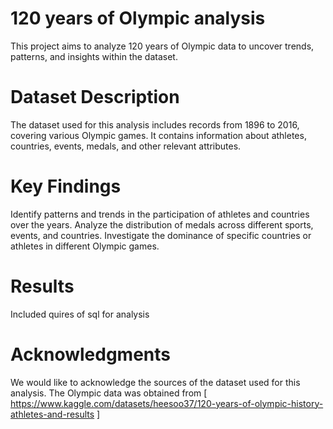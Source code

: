 # 120 years of Olympic analysis

This project aims to analyze 120 years of Olympic data to uncover trends, patterns, and insights within the dataset.

# Dataset Description
The dataset used for this analysis includes records from 1896 to 2016, covering various Olympic games. It contains information about athletes, countries, events, medals, and other relevant attributes.

# Key Findings

Identify patterns and trends in the participation of athletes and countries over the years.
Analyze the distribution of medals across different sports, events, and countries.
Investigate the dominance of specific countries or athletes in different Olympic games.

# Results 

Included quires of sql for analysis

# Acknowledgments
We would like to acknowledge the sources of the dataset used for this analysis. The Olympic data was obtained from [ https://www.kaggle.com/datasets/heesoo37/120-years-of-olympic-history-athletes-and-results ]



